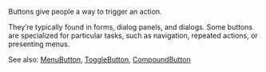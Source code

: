 Buttons give people a way to trigger an action.

They’re typically found in forms, dialog panels, and dialogs. Some buttons are specialized for particular tasks,
such as navigation, repeated actions, or presenting menus.

See also:
[MenuButton](/?path=/docs/components-menubutton--menu-button-playground),
[ToggleButton](/?path=/docs/components-togglebutton--toggle-button-playground),
[CompoundButton](/?path=/docs/components-compoundbutton--compound-button-playground)
